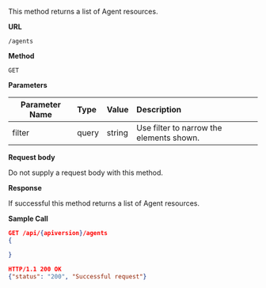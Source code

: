 This method returns a list of Agent resources.

**URL**

`/agents`

**Method**

`GET`

**Parameters**

| Parameter Name | Type   | Value | Description
| ---  | :--------- |  :--------- |  :--------- |
| filter |  query | string | Use filter to narrow the elements shown. |

**Request body**

Do not supply a request body with this method.

**Response**

If successful this method returns a list of Agent resources.

**Sample Call**

```json
GET /api/{apiversion}/agents
{

}

HTTP/1.1 200 OK
{"status": "200", "Successful request"}
```
